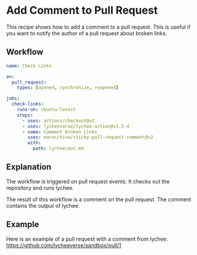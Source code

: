 # Add Comment to Pull Request

This recipe shows how to add a comment to a pull request. This is useful if you
want to notify the author of a pull request about broken links.

## Workflow

```yaml
name: Check Links

on:
  pull_request:
    types: [opened, synchronize, reopened]

jobs:
  check-links:
    runs-on: ubuntu-latest
    steps:
      - uses: actions/checkout@v2
      - uses: lycheeverse/lychee-action@v1.5.4
      - name: Comment Broken Links
        uses: marocchino/sticky-pull-request-comment@v2
        with:
          path: lychee/out.md
```

## Explanation

The workflow is triggered on pull request events. It checks out the repository
and runs lychee.

The result of this workflow is a comment on the pull request. The comment
contains the output of lychee.

## Example

Here is an example of a pull request with a comment from lychee:
https://github.com/lycheeverse/sandbox/pull/1
